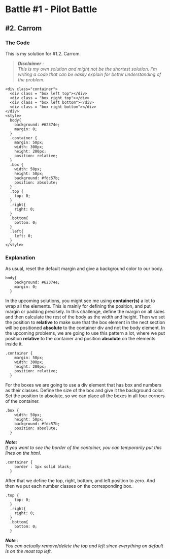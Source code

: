 # Battle #1 - Pilot Battle

## #2. Carrom

### The Code

This is my solution for #1.2. Carrom.

>***Disclaimer** :* <br/>*This is my own solution and might not be the shortest solution. I'm writing a code that can be easily explain for better understanding of the problem.*

```
<div class="container">
  <div class = "box left top"></div>
  <div class = "box right top"></div>
  <div class = "box left bottom"></div>
  <div class = "box right bottom"></div>
</div>
<style>
  body{
    background: #62374e;
    margin: 0;
  }
  .container {
    margin: 50px;
    width: 300px;
    height: 200px;
    position: relative;
  }
  .box {
    width: 50px;
    height: 50px;
    background: #fdc57b;
    position: absolute;
  }
  .top {
    top: 0;
  }
  .right{
    right: 0;
  }
  .bottom{
    bottom: 0;
  }
  .left{
    left: 0;
  }
</style>
```

### Explanation

As usual, reset the default margin and give a background color to our body.
```
body{
    background: #62374e;
    margin: 0;
  }
```

In the upcoming solutions, you might see me using **container(s)** a lot to wrap all the elements. This is mainly for defining the position, and put margin or padding precisely. In this challenge, define the margin on all sides and then calculate the rest of the body as the width and height. Then we set the position to **relative** to make sure that the box element in the nect section will be positioned **absolute** to the container div and not the body element. In the upcoming problems, we are going to use this pattern a lot, where we put position **relative** to the container and position **absolute** on the elements inside it.
```
.container {
    margin: 50px;
    width: 300px;
    height: 200px;
    position: relative;
  }
```

For the boxes we are going to use a div element that has box and numbers as their classes. Define the size of the box and give it the background color. Set the position to absolute, so we can place all the boxes in all four corners of the container.
```
.box {
    width: 50px;
    height: 50px;
    background: #fdc57b;
    position: absolute;
  }
```
***Note:**<br/> If you want to see the border of the container, you can temporarily put this lines on the html.*
```
.container {
    border : 1px solid black;
  }
```

After that we define the top, right, bottom, and left position to zero. And then we put each number classes on the corresponding box.
```
.top {
    top: 0;
  }
  .right{
    right: 0;
  }
  .bottom{
    bottom: 0;
  }
```

***Note** : <br/>You can actually remove/delete the  top and left since everything on default is on the most top left.*
